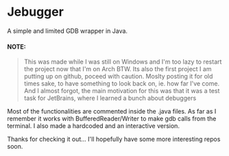 # Jebugger

A simple and limited GDB wrapper in Java.

#### NOTE:
> This was made while I was still on Windows and I'm too lazy to restart the project now that I'm on Arch BTW. 
> Its also the first project I am putting up on github, poceed with caution. 
> Moslty posting it for old times sake, to have something to look back on, ie. how far I've come.
> And I almost forgot, the main motivation for this was that it was a test task for JetBrains, where I learned a bunch about debuggers

Most of the functionalities are commented inside the .java files. As far as I remember it works with BufferedReader/Writer to make gdb calls from the terminal. I also made a hardcoded and an interactive version.

Thanks for checking it out... I'll hopefully have some more interesting repos soon.
